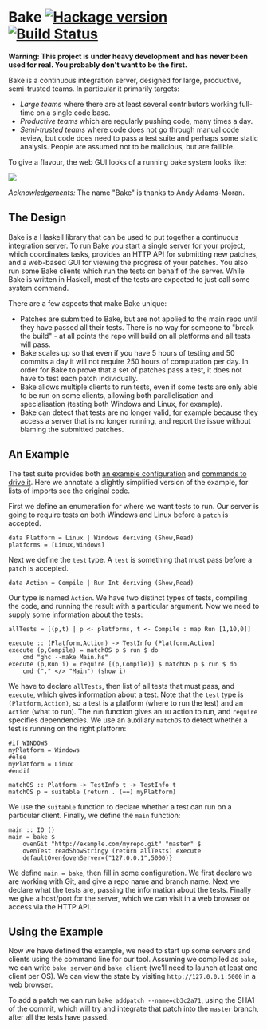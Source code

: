 # Bake [![Hackage version](https://img.shields.io/hackage/v/bake.svg?style=flat)](http://hackage.haskell.org/package/bake) [![Build Status](http://img.shields.io/travis/ndmitchell/bake.svg?style=flat)](https://travis-ci.org/ndmitchell/bake)

**Warning: This project is under heavy development and has never been used for real. You probably don't want to be the first.**

Bake is a continuous integration server, designed for large, productive, semi-trusted teams. In particular it primarily targets:

* _Large teams_ where there are at least several contributors working full-time on a single code base.
* _Productive teams_ which are regularly pushing code, many times a day.
* _Semi-trusted teams_ where code does not go through manual code review, but code does need to pass a test suite and perhaps some static analysis. People are assumed not to be malicious, but are fallible.

To give a flavour, the web GUI looks of a running bake system looks like:

![](https://raw.githubusercontent.com/ndmitchell/bake/master/screenshot-part.png)

_Acknowledgements:_ The name "Bake" is thanks to Andy Adams-Moran.


## The Design

Bake is a Haskell library that can be used to put together a continuous integration server. To run Bake you start a single server for your project, which coordinates tasks, provides an HTTP API for submitting new patches, and a web-based GUI for viewing the progress of your patches. You also run some Bake clients which run the tests on behalf of the server. While Bake is written in Haskell, most of the tests are expected to just call some system command.

There are a few aspects that make Bake unique:

* Patches are submitted to Bake, but are not applied to the main repo until they have passed all their tests. There is no way for someone to "break the build" - at all points the repo will build on all platforms and all tests will pass.
* Bake scales up so that even if you have 5 hours of testing and 50 commits a day it will not require 250 hours of computation per day. In order for Bake to prove that a set of patches pass a test, it does not have to test each patch individually.
* Bake allows multiple clients to run tests, even if some tests are only able to be run on some clients, allowing both parallelisation and specialisation (testing both Windows and Linux, for example).
* Bake can detect that tests are no longer valid, for example because they access a server that is no longer running, and report the issue without blaming the submitted patches.


## An Example

The test suite provides both [an example configuration](https://github.com/ndmitchell/bake/blob/master/src/Example.hs) and [commands to drive it](https://github.com/ndmitchell/bake/blob/master/src/Test.hs). Here we annotate a slightly simplified version of the example, for lists of imports see the original code.

First we define an enumeration for where we want tests to run. Our server is going to require tests on both Windows and Linux before a `patch` is accepted.

    data Platform = Linux | Windows deriving (Show,Read)
    platforms = [Linux,Windows]

Next we define the `test` type. A `test` is something that must pass before a `patch` is accepted.

    data Action = Compile | Run Int deriving (Show,Read)

Our type is named `Action`. We have two distinct types of tests, compiling the code, and running the result with a particular argument. Now we need to supply some information about the tests:

    allTests = [(p,t) | p <- platforms, t <- Compile : map Run [1,10,0]]
    
    execute :: (Platform,Action) -> TestInfo (Platform,Action)
    execute (p,Compile) = matchOS p $ run $ do
        cmd "ghc --make Main.hs"
    execute (p,Run i) = require [(p,Compile)] $ matchOS p $ run $ do
        cmd ("." </> "Main") (show i)

We have to declare `allTests`, then list of all tests that must pass, and `execute`, which gives information about a test. Note that the `test` type is `(Platform,Action)`, so a test is a platform (where to run the test) and an `Action` (what to run). The `run` function gives an `IO` action to run, and `require` specifies dependencies. We use an auxiliary `matchOS` to detect whether a test is running on the right platform:

    #if WINDOWS
    myPlatform = Windows
    #else
    myPlatform = Linux
    #endif

    matchOS :: Platform -> TestInfo t -> TestInfo t
    matchOS p = suitable (return . (==) myPlatform)

We use the `suitable` function to declare whether a test can run on a particular client. Finally, we define the `main` function:

    main :: IO ()
    main = bake $
        ovenGit "http://example.com/myrepo.git" "master" $
        ovenTest readShowStringy (return allTests) execute
        defaultOven{ovenServer=("127.0.0.1",5000)}

We define `main = bake`, then fill in some configuration. We first declare we are working with Git, and give a repo name and branch name. Next we declare what the tests are, passing the information about the tests. Finally we give a host/port for the server, which we can visit in a web browser or access via the HTTP API.


## Using the Example

Now we have defined the example, we need to start up some servers and clients using the command line for our tool. Assuming we compiled as `bake`, we can write `bake server` and `bake client` (we'll need to launch at least one client per OS). We can view the state by visiting `http://127.0.0.1:5000` in a web browser.

To add a patch we can run `bake addpatch --name=cb3c2a71`, using the SHA1 of the commit, which will try and integrate that patch into the `master` branch, after all the tests have passed.

